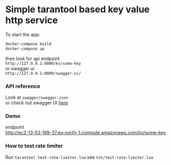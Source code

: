 # Simple tarantool based key value http service

To start the app:
```bash
docker-compose build
docker-compose up
```

then look for api endpoint   
`http://127.0.0.1:8000/kv/some-key`  
or swagger ui  
`http://127.0.0.1:8000/swagger-ui/`


### API reference
Look at `swagger/swagger.json`   
or check out swagger UI [here](http://ec2-13-53-199-37.eu-north-1.compute.amazonaws.com/swagger-ui/)

### Demo
endpoint   
http://ec2-13-53-199-37.eu-north-1.compute.amazonaws.com/kv/some-key


###  How to test rate limiter
Run 
```tarantool test-rate-limiter.lua```
see `tnt/test-rate-limiter.lua`
